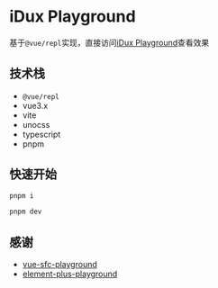 # iDux Playground

基于`@vue/repl`实现，直接访问[iDux Playground](https://playground.idux.site/)查看效果

## 技术栈

- `@vue/repl`
- vue3.x
- vite
- unocss
- typescript
- pnpm

## 快速开始

```js
pnpm i

pnpm dev
```

## 感谢

- [vue-sfc-playground](https://sfc.vuejs.org/)
- [element-plus-playground](//github.com/element-plus/element-plus-playground)
